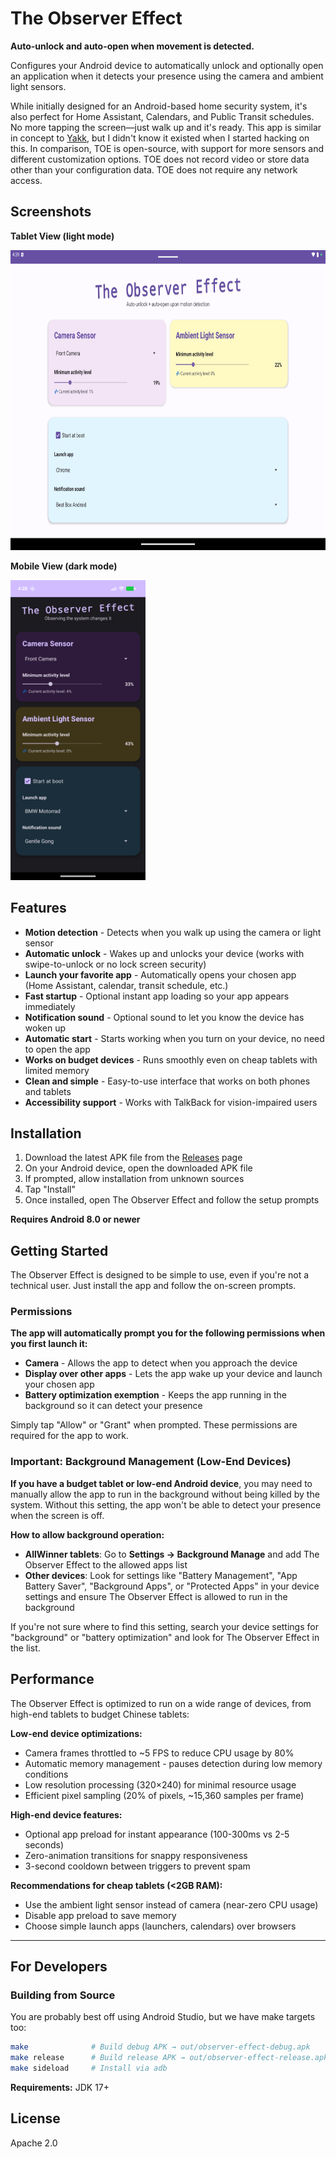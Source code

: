 # The Observer Effect

**Auto-unlock and auto-open when movement is detected.**

Configures your Android device to automatically unlock and optionally open an application when it detects your presence using the camera and ambient light sensors. 

While initially designed for an Android-based home security system, it's also perfect for Home Assistant, Calendars, and Public Transit schedules. No more tapping the screen—just walk up and it's ready. This app is similar in concept to [Yakk](https://yakk.bkappz.com/), but I didn't know it existed when I started hacking on this. In comparison, TOE is open-source, with support for more sensors and different customization options. TOE does not record video or store data other than your configuration data. TOE does not require any network access.

## Screenshots

**Tablet View (light mode)**

<img src="media/tablet.png" height="480px" />

**Mobile View (dark mode)**

<img src="media/mobile.png" height="480px" />

## Features

- **Motion detection** - Detects when you walk up using the camera or light sensor
- **Automatic unlock** - Wakes up and unlocks your device (works with swipe-to-unlock or no lock screen security)
- **Launch your favorite app** - Automatically opens your chosen app (Home Assistant, calendar, transit schedule, etc.)
- **Fast startup** - Optional instant app loading so your app appears immediately
- **Notification sound** - Optional sound to let you know the device has woken up
- **Automatic start** - Starts working when you turn on your device, no need to open the app
- **Works on budget devices** - Runs smoothly even on cheap tablets with limited memory
- **Clean and simple** - Easy-to-use interface that works on both phones and tablets
- **Accessibility support** - Works with TalkBack for vision-impaired users

## Installation

1. Download the latest APK file from the [Releases](../../releases) page
2. On your Android device, open the downloaded APK file
3. If prompted, allow installation from unknown sources
4. Tap "Install"
5. Once installed, open The Observer Effect and follow the setup prompts

**Requires Android 8.0 or newer**

## Getting Started

The Observer Effect is designed to be simple to use, even if you're not a technical user. Just install the app and follow the on-screen prompts.

### Permissions

**The app will automatically prompt you for the following permissions when you first launch it:**

- **Camera** - Allows the app to detect when you approach the device
- **Display over other apps** - Lets the app wake up your device and launch your chosen app
- **Battery optimization exemption** - Keeps the app running in the background so it can detect your presence

Simply tap "Allow" or "Grant" when prompted. These permissions are required for the app to work.

### Important: Background Management (Low-End Devices)

**If you have a budget tablet or low-end Android device**, you may need to manually allow the app to run in the background without being killed by the system. Without this setting, the app won't be able to detect your presence when the screen is off.

**How to allow background operation:**

- **AllWinner tablets**: Go to **Settings → Background Manage** and add The Observer Effect to the allowed apps list
- **Other devices**: Look for settings like "Battery Management", "App Battery Saver", "Background Apps", or "Protected Apps" in your device settings and ensure The Observer Effect is allowed to run in the background

If you're not sure where to find this setting, search your device settings for "background" or "battery optimization" and look for The Observer Effect in the list.

## Performance

The Observer Effect is optimized to run on a wide range of devices, from high-end tablets to budget Chinese tablets:

**Low-end device optimizations:**
- Camera frames throttled to ~5 FPS to reduce CPU usage by 80%
- Automatic memory management - pauses detection during low memory conditions
- Low resolution processing (320×240) for minimal resource usage
- Efficient pixel sampling (20% of pixels, ~15,360 samples per frame)

**High-end device features:**
- Optional app preload for instant appearance (100-300ms vs 2-5 seconds)
- Zero-animation transitions for snappy responsiveness
- 3-second cooldown between triggers to prevent spam

**Recommendations for cheap tablets (<2GB RAM):**
- Use the ambient light sensor instead of camera (near-zero CPU usage)
- Disable app preload to save memory
- Choose simple launch apps (launchers, calendars) over browsers

---

## For Developers

### Building from Source

You are probably best off using Android Studio, but we have make targets too:

```bash
make              # Build debug APK → out/observer-effect-debug.apk
make release      # Build release APK → out/observer-effect-release.apk
make sideload     # Install via adb
```

**Requirements:** JDK 17+

## License

Apache 2.0
